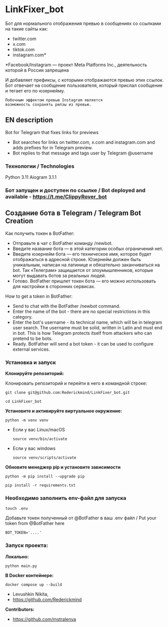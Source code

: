 # LinkFixer_bot
Бот для нормального отображения превью в сообщениях со ссылками на такие сайты как:
- twitter.com
- x.com
- tiktok.com
- instagram.com*

*Facebook/Instagram — проект Meta Platforms Inc., деятельность которой в России запрещена

И добавляет префиксы, с которыми отображаются превью этих ссылок. Бот отвечает на сообщение пользователя, который прислал сообщение и тегает его по юзернейму.

```
Побочным эффектом превью Instagram является
возможность сохранять рилзы из превью.
```

## EN description
Bot for Telegram that fixes links for previews
- Bot searches for links on twitter.com, x.com and instagram.com and adds prefixes for in Telegram preview.
- Bot replies to that message and tags user by Telegram @username


### Технологии / Technologies
Python 3.11
Aiogram 3.1.1

### Бот запущен и доступен по ссылке / Bot deployed and available - https://t.me/ClippyRover_bot

## Создание бота в Telegram / Telegram Bot Creation

Как получить токен в BotFather:

- Отправьте в чат с BotFather команду /newbot.
- Введите название бота — в этой категории особых ограничений нет.
- Введите юзернейм бота — его техническое имя, которое будет отображаться в адресной строке. Юзернейм должен быть уникальным, написан на латинице и обязательно заканчиваться на bot. Так «Телеграм» защищается от злоумышленников, которые могут выдавать ботов за реальных людей.
- Готово. BotFather пришлет токен бота — его можно использовать для настройки в сторонних сервисах.

How to get a token in BotFather:

- Send to chat with the BotFather /newbot command.
- Enter the name of the bot - there are no special restrictions in this category.
- Enter the bot's username - its technical name, which will be in telegram user search. The username must be solid, written in Latin and must end in bot. This is how Telegram protects itself from attackers who can pretend to be bots.
- Ready. BotFather will send a bot token - it can be used to configure external services.


### Установка и запуск

**Клонируйте репозиторий:**

Клонировать репозиторий и перейти в него в командной строке:

```
git clone git@github.com:Rederickmind/LinkFixer_bot.git
```

```
cd LinkFixer_bot
```

**Установите и активируйте виртуальное окружение:**

```
python -m venv venv
```

* Если у вас Linux/macOS

    ```
    source venv/bin/activate
    ```

* Если у вас windows

    ```
    source venv/scripts/activate
    ```

**Обновите менеджер pip и установите зависимости**

```
python -m pip install --upgrade pip
```

```
pip install -r requirements.txt
```

### Необходимо заполнить env-файл для запуска
```
touch .env
```

Добавьте токен полученный от @BotFather в ваш .env файл / Put your token from @BotFather here

```
BOT_TOKEN='....'
```

### Запуск проекта:

**Локально:**

```
python main.py
```

**В Docker контейнере:**
```
docker compose up --build
```



- Levushkin Nikita,
- https://github.com/Rederickmind

**Contributors:**
- https://github.com/mstralenya
